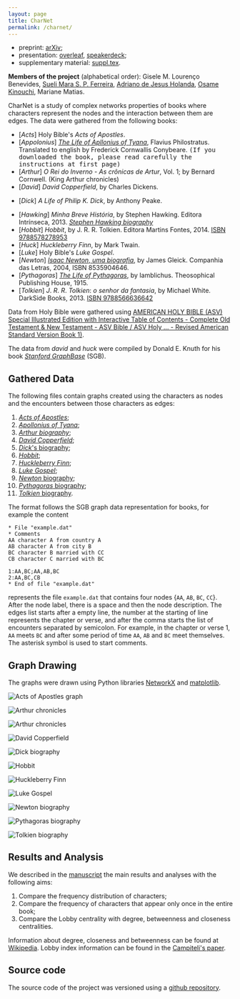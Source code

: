 ```yaml
---
layout: page
title: CharNet
permalink: /charnet/
---
```


- preprint:  [arXiv](https://arxiv.org/abs/1704.08197);
- presentation: [overleaf](https://www.overleaf.com/read/vszbrbjcbtpq), [speakerdeck](https://speakerdeck.com/ajholanda/character-networks-and-book-genre-classification);
- supplementary material: [suppl.tex](/assets/tex/charnet-supplementary.tex).

**Members of the project** (alphabetical order): Gisele
M. Louren&ccedil;o Benevides, [Sueli Mara
S. P. Ferreira](https://publons.com/researcher/1745966/sueli-mara-ferreira/),
[Adriano de Jesus Holanda](https://publons.com/researcher/1343572/adriano-de-jesus-holanda/),
[Osame Kinouchi](https://publons.com/researcher/1537219/osame-kinouchi/),
Mariane Matias.


CharNet is a study of complex networks properties of books where
characters represent the nodes and the interaction between them are
edges. The data were gathered from the following books:

- [_Acts_] Holy Bible's _Acts_ _of_ _Apostles_.
- [_Appolonius_] [_The_ _Life_ _of_ _Apllonius_ _of_ _Tyana_](https://drive.google.com/open?id=1QW-FXgWkUgeFtnrzu6lvdA8xBzjFdzEJ), Flavius Philostratus. Translated to english by Frederick Cornwallis Conybeare. <tt>(If you downloaded the book, please read carefully the instructions at first page)</tt>
- [_Arthur_] _O_ _Rei_ _do_ _Inverno_ - _As_ _crônicas_ _de_ _Artur_, Vol. 1; by Bernard Cornwell. (King Arthur chronicles)
- [_David_] _David_ _Copperfield_, by Charles Dickens.
* [_Dick_]  _A_ _Life_ _of_ _Philip_ _K._ _Dick_, by Anthony Peake.
- [_Hawking_] _Minha_ _Breve_ _História_, by Stephen Hawking. Editora Intrínseca, 2013.
   [*Stephen Hawking biography*](https://goo.gl/1p3osS)
- [_Hobbit_]  _Hobbit_, by J. R. R. Tolkien. Editora Martins Fontes, 2014.
  [ISBN 9788578278953](http://www.isbnsearch.org/isbn/9788578278953)
- [_Huck_] _Huckleberry_ _Finn_, by Mark Twain.
- [_Luke_] Holy Bible's _Luke_ _Gospel_.
- [_Newton_] [_Isaac_ _Newton_, _uma_ _biografia_](https://www.goodreads.com/book/show/17098.Isaac_Newton), by James Gleick. Companhia das Letras, 2004, ISBN 8535904646.
- [_Pythagoras_] [_The_ _Life_ _of_ _Pythagoras_](https://archive.org/details/lifeofpythagoras00iamb), by Iamblichus. Theosophical Publishing House, 1915.
- [_Tolkien_]  _J_. _R_. _R_. _Tolkien_: _o_ _senhor_ _da_ _fantasia_, by Michael White. DarkSide Books, 2013.
   [ISBN 9788566636642](https://goo.gl/sMWEkl)

Data from Holy Bible were gathered using [AMERICAN HOLY BIBLE (ASV)
Special Illustrated Edition with Interactive Table of Contents -
Complete Old Testament & New Testament - ASV Bible / ASV Holy ... -
Revised American Standard Version Book 1)](http://goo.gl/NTRhzT).

The data from _david_ and _huck_ were compiled by Donald E. Knuth for
his book [_Stanford_
_GraphBase_](http://www-cs-faculty.stanford.edu/~knuth/sgb.html)
(SGB).

## Gathered Data

The following files contain graphs created using the characters as
nodes and the encounters between those characters as edges:

1. [_Acts_ _of_ _Apostles_](https://github.com/ajholanda/charnet/blob/master/data/acts.dat);
3. [_Apollonius_ _of_ _Tyana_](https://github.com/ajholanda/charnet/blob/master/data/apollonius.dat);
2. [_Arthur_ _biography_](https://github.com/ajholanda/charnet/blob/master/data/arthur.dat);
4. [_David_ _Copperfield_](https://github.com/ajholanda/charnet/blob/master/sgb/david.dat);
5. [_Dick_'s biography](https://github.com/ajholanda/charnet/blob/master/data/dick.dat);
6. [_Hobbit_](https://github.com/ajholanda/charnet/blob/master/data/hobbit.dat);
7. [_Huckleberry_ _Finn_](https://github.com/ajholanda/charnet/blob/master/sgb/huck.dat);
8. [_Luke_ _Gospel_](https://github.com/ajholanda/charnet/blob/master/data/luke.dat);
9. [_Newton_ biography](https://github.com/ajholanda/charnet/blob/master/data/newton.dat);
10. [_Pythagoras_ biography](https://github.com/ajholanda/charnet/blob/master/data/pythagoras.dat);
11. [_Tolkien_ biography](https://github.com/ajholanda/charnet/blob/master/data/tolkien.dat).

The format follows the SGB graph data representation for books, for
example the content

<pre>
<code>* File "example.dat"
* Comments
AA character A from country A
AB character A from city B
BC character B married with CC
CB character C married with BC

1:AA,BC;AA,AB,BC
2:AA,BC,CB
* End of file "example.dat"</code>
</pre>

represents the file `example.dat` that contains four nodes {`AA`,
`AB`, `BC`, `CC`}. After the node label, there is a space and then the
node description. The edges list starts after a empty line, the number
at the starting of line represents the chapter or verse, and after the
comma starts the list of encounters separated by semicolon. For
example, in the chapter or verse 1, `AA` meets `BC` and after some
period of time `AA`, `AB` and `BC` meet themselves. The asterisk
symbol is used to start comments.

## Graph Drawing

The graphs were drawn using Python libraries [NetworkX](https://networkx.github.io/)
and [matplotlib](http://matplotlib.org/).

![_Acts_ _of_ _Apostles_ graph](/assets/img/g-acts.png)

![_Arthur_ _chronicles_](/assets/img/g-arthur.png)

![_Arthur_ _chronicles_](/assets/img/g-apollonius.png)

![_David_ _Copperfield_](/assets/img/g-david.png)

![_Dick_ biography](/assets/img/g-dick.png)

![_Hobbit_](/assets/img/g-hobbit.png)

![_Huckleberry_ _Finn_](/assets/img/g-huck.png)

![_Luke_ _Gospel_](/assets/img/g-luke.png)

![_Newton_ biography](/assets/img/g-newton.png)

![_Pythagoras_ biography](/assets/img/g-pythagoras.png)

![_Tolkien_ biography](/assets/img/g-tolkien.png)

## Results and Analysis

We described in the [manuscript](https://arxiv.org/abs/1704.08197) the main
results and analyses with the following aims:

1. Compare the frequency distribution of characters;
2. Compare the frequency of characters that appear only once in the entire book;
3. Compare the Lobby centrality with degree, betweenness and closeness centralities.

Information about degree, closeness and betweenness can be found at
[Wikipedia](https://en.wikipedia.org/wiki/Centrality). Lobby index
information can be found in the [Campiteli's
paper](http://www.sciencedirect.com/science/article/pii/S0378437113005839).

## Source code

The source code of the project was versioned using a
[github repository](https://github.com/ajholanda/charnet/).
